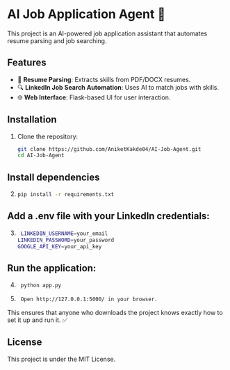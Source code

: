 # AI Job Application Agent 🚀

This project is an AI-powered job application assistant that automates resume parsing and job searching.

## Features
- 📄 **Resume Parsing**: Extracts skills from PDF/DOCX resumes.
- 🔍 **LinkedIn Job Search Automation**: Uses AI to match jobs with skills.
- 🌐 **Web Interface**: Flask-based UI for user interaction.

## Installation
1. Clone the repository:
   ```sh
   git clone https://github.com/AniketKakde04/AI-Job-Agent.git
   cd AI-Job-Agent

## Install dependencies
2.  ```sh 
    pip install -r requirements.txt

## Add a .env file with your LinkedIn credentials:
3. ```sh
    LINKEDIN_USERNAME=your_email
   LINKEDIN_PASSWORD=your_password
   GOOGLE_API_KEY=your_api_key

## Run the application:
4. ```sh
    python app.py

5. ```sh
    Open http://127.0.0.1:5000/ in your browser.

This ensures that anyone who downloads the project knows exactly how to set it up and run it. ✅

## License
This project is under the MIT License.

